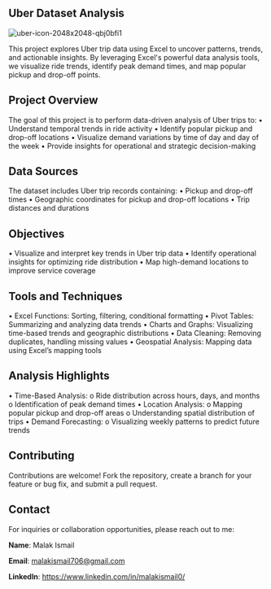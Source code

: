 ## Uber Dataset Analysis

![uber-icon-2048x2048-qbj0bfi1](https://github.com/user-attachments/assets/0f166bf4-d177-49fb-abb2-a8a5dc26a741)

This project explores Uber trip data using Excel to uncover patterns, trends, and actionable insights. By leveraging Excel's powerful data analysis tools, we visualize ride trends, identify peak demand times, and map popular pickup and drop-off points.

## Project Overview
The goal of this project is to perform data-driven analysis of Uber trips to:
•	Understand temporal trends in ride activity
•	Identify popular pickup and drop-off locations
•	Visualize demand variations by time of day and day of the week
•	Provide insights for operational and strategic decision-making

## Data Sources
The dataset includes Uber trip records containing:
•	Pickup and drop-off times
•	Geographic coordinates for pickup and drop-off locations
•	Trip distances and durations

## Objectives
•	Visualize and interpret key trends in Uber trip data
•	Identify operational insights for optimizing ride distribution
•	Map high-demand locations to improve service coverage

## Tools and Techniques
•	Excel Functions: Sorting, filtering, conditional formatting
•	Pivot Tables: Summarizing and analyzing data trends
•	Charts and Graphs: Visualizing time-based trends and geographic distributions
•	Data Cleaning: Removing duplicates, handling missing values
•	Geospatial Analysis: Mapping data using Excel’s mapping tools

## Analysis Highlights
•	Time-Based Analysis:
o	Ride distribution across hours, days, and months
o	Identification of peak demand times
•	Location Analysis:
o	Mapping popular pickup and drop-off areas
o	Understanding spatial distribution of trips
•	Demand Forecasting:
o	Visualizing weekly patterns to predict future trends

## Contributing
Contributions are welcome! Fork the repository, create a branch for your feature or bug fix, and submit a pull request.

## Contact
For inquiries or collaboration opportunities, please reach out to me:

**Name**: Malak Ismail  

**Email**: malakismail706@gmail.com 

**LinkedIn**: https://www.linkedin.com/in/malakismail0/

